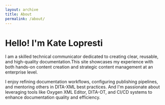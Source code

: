 ```yaml
---
layout: archive
title: About
permalink: /about/
---
```


# Hello! I'm Kate Lopresti

I am a skilled technical communicator dedicated to creating clear, reusable, and high-quality documentation.This site showcases my experience with both hands-on content creation and strategic content management at an enterprise level.

I enjoy refining documentation workflows, configuring publishing pipelines, and mentoring others in DITA-XML best practices. And I'm passionate about leveraging tools like Oxygen XML Editor, DITA-OT, and CI/CD systems to enhance documentation quality and efficiency.

